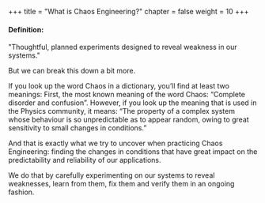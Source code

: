 +++
title = "What is Chaos Engineering?"
chapter = false
weight = 10
+++

#### Definition: 
"Thoughtful, planned experiments designed to reveal weakness in our systems."

But we can break this down a bit more.

If you look up the word Chaos in a dictionary, you’ll find at least two meanings:
First, the most known meaning of the word Chaos: “Complete disorder and confusion”.
However, if you look up the meaning that is used in the Physics community, it means:
“The property of a complex system whose behaviour is so unpredictable as to appear random, owing to great sensitivity to small changes in conditions.”

And that is exactly what we try to uncover when practicing Chaos Engineering: finding the changes in conditions that have great impact on the predictability and reliability of our applications.

We do that by carefully experimenting on our systems to reveal weaknesses, learn from them, fix them and verify them in an ongoing fashion.
